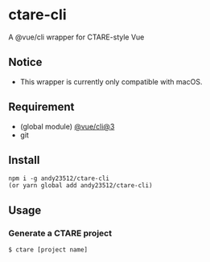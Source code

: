 # ctare-cli
A @vue/cli wrapper for CTARE-style Vue
## Notice
- This wrapper is currently only compatible with macOS.
## Requirement
- (global module) [@vue/cli@3](https://www.npmjs.com/package/@vue/cli)
- git
## Install
```
npm i -g andy23512/ctare-cli
(or yarn global add andy23512/ctare-cli)
```
## Usage
### Generate a CTARE project
```
$ ctare [project name]
```
